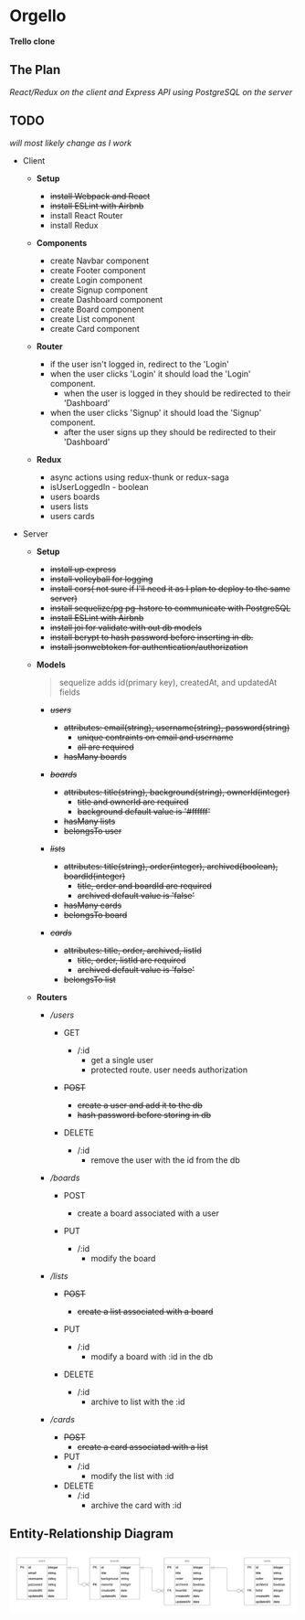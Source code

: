 # Orgello

**Trello clone**

## The Plan

_React/Redux on the client and Express API using PostgreSQL on the server_

## TODO

_will most likely change as I work_

- Client

  - **Setup**

    - ~~install Webpack and React~~
    - ~~install ESLint with Airbnb~~
    - install React Router
    - install Redux

  - **Components**

    - create Navbar component
    - create Footer component
    - create Login component
    - create Signup component
    - create Dashboard component
    - create Board component
    - create List component
    - create Card component

  - **Router**

    - if the user isn't logged in, redirect to the 'Login'
    - when the user clicks 'Login' it should load the 'Login' component.
      - when the user is logged in they should be redirected to their 'Dashboard'
    - when the user clicks 'Signup' it should load the 'Signup' component.
      - after the user signs up they should be redirected to their 'Dashboard'

  - **Redux**
    - async actions using redux-thunk or redux-saga
    - isUserLoggedIn - boolean
    - users boards
    - users lists
    - users cards

- Server

  - **Setup**

    - ~~install up express~~
    - ~~install volleyball for logging~~
    - ~~install cors( not sure if I'll need it as I plan to deploy to the same server)~~
    - ~~install sequelize/pg pg-hstore to communicate with PostgreSQL~~
    - ~~install ESLint with Airbnb~~
    - ~~install joi for validate with out db models~~
    - ~~install bcrypt to hash password before inserting in db.~~
    - ~~install jsonwebtoken for authentication/authorization~~

  - **Models**

    > sequelize adds id(primary key), createdAt, and updatedAt fields

    - ~~_users_~~

      - ~~attributes: email(string), username(string), password(string)~~
        - ~~unique contraints on email and username~~
        - ~~all are required~~
      - ~~hasMany boards~~

    - ~~_boards_~~

      - ~~attributes: title(string), background(string), ownerId(integer)~~
        - ~~title and ownerId are required~~
        - ~~background default value is '#ffffff'~~
      - ~~hasMany lists~~
      - ~~belongsTo user~~

    - ~~_lists_~~

      - ~~attributes: title(string), order(integer), archived(boolean), boardId(integer)~~
        - ~~title, order and boardId are required~~
        - ~~archived default value is 'false'~~
      - ~~hasMany cards~~
      - ~~belongsTo board~~

    - ~~_cards_~~
      - ~~attributes: title, order, archived, listId~~
        - ~~title, order, listId are required~~
        - ~~archived default value is 'false'~~
      - ~~belongsTo list~~

  - **Routers**

    - _/users_

      - GET

        - /:id
          - get a single user
          - protected route. user needs authorization

      - ~~POST~~

        - ~~create a user and add it to the db~~
        - ~~hash password before storing in db~~

      - DELETE
        - /:id
          - remove the user with the id from the db

    - _/boards_


      - POST

        - create a board associated with a user

      - PUT
        - /:id
          - modify the board

    - _/lists_

      - ~~POST~~
        - ~~create a list associated with a board~~
      - PUT
        - /:id
          - modify a board with :id in the db
      - DELETE

        - /:id
          - archive to list with the :id

    - _/cards_

      - ~~POST~~
        - ~~create a card associatad with a list~~
      - PUT
        - /:id
          - modify the list with :id
      - DELETE
        - /:id
          - archive the card with :id

## Entity-Relationship Diagram

![erd](./orgello-erd.png)
